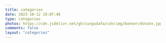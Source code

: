 ```yaml
---
title: categories
date: 2023-10-12 19:07:48
type: categories
photos: https://cdn.jsdelivr.net/gh/cungudafa/cdn/img/banner/donate.jpg
comments: false
layout: "categories"
---
```


